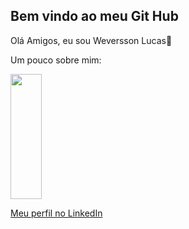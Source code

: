 ## Bem vindo ao meu Git Hub
Olá Amigos, eu sou Weversson Lucas👋

Um pouco sobre mim:

<img width="50" height="200" src="https://www.ulbra.br/themes/img/unidade/logo-palmas.png" />

[Meu perfil no LinkedIn](https://github.com/Weversson/Weversson)
